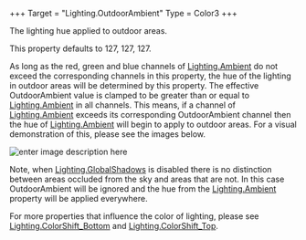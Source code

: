 +++
Target = "Lighting.OutdoorAmbient"
Type = Color3
+++

The lighting hue applied to outdoor areas.This property defaults to 127, 127, 127.As long as the red, green and blue channels of [Lighting.Ambient](https://developer.roblox.com/api-reference/property/Lighting/Ambient) do not exceed the corresponding channels in this property, the hue of the lighting in outdoor areas will be determined by this property. The effective OutdoorAmbient value is clamped to be greater than or equal to [Lighting.Ambient](https://developer.roblox.com/api-reference/property/Lighting/Ambient) in all channels. This means, if a channel of [Lighting.Ambient](https://developer.roblox.com/api-reference/property/Lighting/Ambient) exceeds its corresponding OutdoorAmbient channel then the hue of [Lighting.Ambient](https://developer.roblox.com/api-reference/property/Lighting/Ambient) will begin to apply to outdoor areas. For a visual demonstration of this, please see the images below.![enter image description here][1]Note, when [Lighting.GlobalShadows](https://developer.roblox.com/api-reference/property/Lighting/GlobalShadows) is disabled there is no distinction between areas occluded from the sky and areas that are not. In this case OutdoorAmbient will be ignored and the hue from the [Lighting.Ambient](https://developer.roblox.com/api-reference/property/Lighting/Ambient) property will be applied everywhere.For more properties that influence the color of lighting, please see [Lighting.ColorShift_Bottom](https://developer.roblox.com/api-reference/property/Lighting/ColorShift_Bottom) and [Lighting.ColorShift_Top](https://developer.roblox.com/api-reference/property/Lighting/ColorShift_Top).[1]: https://developer.roblox.com/assets/blt6e6c67086eab8c57/Ambient.png